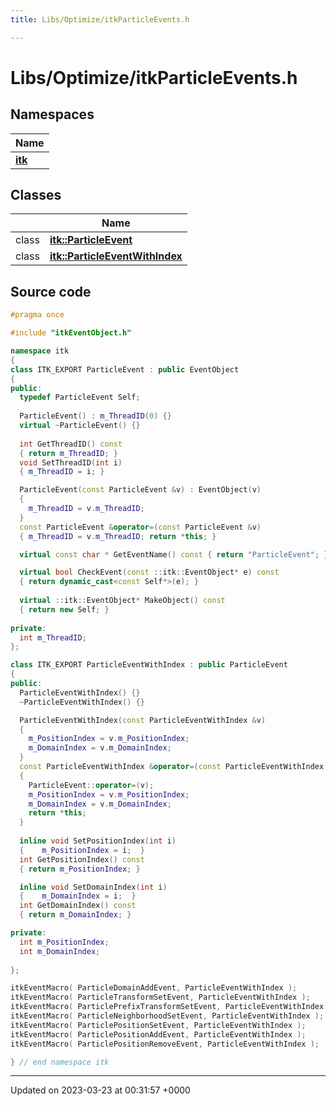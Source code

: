 ```yaml
---
title: Libs/Optimize/itkParticleEvents.h

---
```


# Libs/Optimize/itkParticleEvents.h



## Namespaces

| Name           |
| -------------- |
| **[itk](../Namespaces/namespaceitk.md)**  |

## Classes

|                | Name           |
| -------------- | -------------- |
| class | **[itk::ParticleEvent](../Classes/classitk_1_1ParticleEvent.md)**  |
| class | **[itk::ParticleEventWithIndex](../Classes/classitk_1_1ParticleEventWithIndex.md)**  |




## Source code

```cpp
#pragma once

#include "itkEventObject.h"

namespace itk
{
class ITK_EXPORT ParticleEvent : public EventObject
{
public:
  typedef ParticleEvent Self;
  
  ParticleEvent() : m_ThreadID(0) {}
  virtual ~ParticleEvent() {}
  
  int GetThreadID() const
  { return m_ThreadID; }
  void SetThreadID(int i)
  { m_ThreadID = i; }

  ParticleEvent(const ParticleEvent &v) : EventObject(v)
  {
    m_ThreadID = v.m_ThreadID;
  }
  const ParticleEvent &operator=(const ParticleEvent &v)
  { m_ThreadID = v.m_ThreadID; return *this; }

  virtual const char * GetEventName() const { return "ParticleEvent"; } 

  virtual bool CheckEvent(const ::itk::EventObject* e) const   
  { return dynamic_cast<const Self*>(e); }
  
  virtual ::itk::EventObject* MakeObject() const  
  { return new Self; }  
  
private:
  int m_ThreadID;
};

class ITK_EXPORT ParticleEventWithIndex : public ParticleEvent
{
public:
  ParticleEventWithIndex() {}
  ~ParticleEventWithIndex() {}

  ParticleEventWithIndex(const ParticleEventWithIndex &v)
  {
    m_PositionIndex = v.m_PositionIndex;
    m_DomainIndex = v.m_DomainIndex;
  }
  const ParticleEventWithIndex &operator=(const ParticleEventWithIndex &v)
  {
    ParticleEvent::operator=(v);
    m_PositionIndex = v.m_PositionIndex;
    m_DomainIndex = v.m_DomainIndex;
    return *this;
  }
  
  inline void SetPositionIndex(int i)
  {    m_PositionIndex = i;  }
  int GetPositionIndex() const
  { return m_PositionIndex; }

  inline void SetDomainIndex(int i)
  {    m_DomainIndex = i;  }
  int GetDomainIndex() const
  { return m_DomainIndex; }

private:
  int m_PositionIndex;
  int m_DomainIndex;
  
};

itkEventMacro( ParticleDomainAddEvent, ParticleEventWithIndex );
itkEventMacro( ParticleTransformSetEvent, ParticleEventWithIndex );
itkEventMacro( ParticlePrefixTransformSetEvent, ParticleEventWithIndex );
itkEventMacro( ParticleNeighborhoodSetEvent, ParticleEventWithIndex );
itkEventMacro( ParticlePositionSetEvent, ParticleEventWithIndex );
itkEventMacro( ParticlePositionAddEvent, ParticleEventWithIndex );
itkEventMacro( ParticlePositionRemoveEvent, ParticleEventWithIndex );

} // end namespace itk
```


-------------------------------

Updated on 2023-03-23 at 00:31:57 +0000
